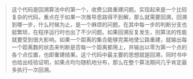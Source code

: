 >这个代码是回溯算法中的第一个，收费公路重建问题。实现起来是一个比较复杂的代码，重点在于如果一次推导思路得不到解，那么就需要回溯，回溯到哪一步，什么时候为止，是一个麻烦的问题。在其中每一步的判断分支也挺繁琐，在程序运行时也出了不少问题。如果回溯反复发生，则算法的性能就要受到很大影响。如果一个距离的集合能够完美地使公路重建，就输出每一个距离数的状态来判断是否每一个距离都用上，并输出以零为第一个点的各个点位置，也即重建结果。这个代码中最主要的思想就是回溯，同时书中也给出经验证明，如果点均匀随机地分布，那么在整个算法期间几乎肯定最多执行一次回溯。
